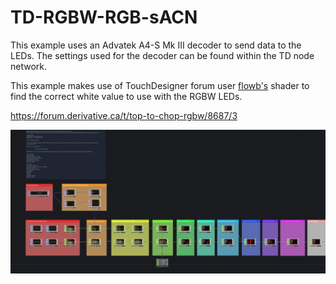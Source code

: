 # TD-RGBW-RGB-sACN
This example uses an Advatek A4-S Mk III decoder to send data to the LEDs. The settings used for the decoder can be found within the TD node network.

This example makes use of TouchDesigner forum user [flowb's](https://forum.derivative.ca/u/flowb/summary) shader to find the correct white value to use with the RGBW LEDs.

https://forum.derivative.ca/t/top-to-chop-rgbw/8687/3

![Image of node network](https://github.com/valkyriedimension/TD-RGBW-RGB-sACN/blob/main/TD_Network.png?raw=true)

